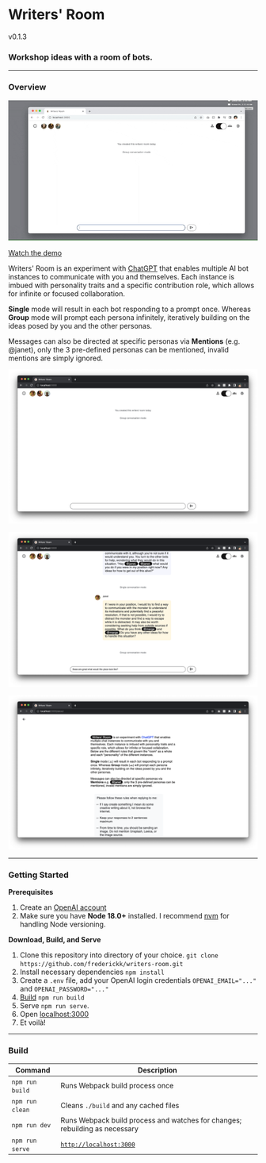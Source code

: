 # Writers' Room

v0.1.3

### Workshop ideas with a room of bots.

---
### Overview

[![Writers' Room screenplay demo](./assets/writers-room_screenplay.gif)](https://youtu.be/eHj0Ar3BBwo)

[Watch the demo](https://youtu.be/eHj0Ar3BBwo)

Writers' Room is an experiment with [ChatGPT](https://chat.openai.com/) that enables multiple AI bot instances to communicate with you and themselves. Each instance is imbued with personality traits and a specific contribution role, which allows for infinite or focused collaboration.

**Single** mode will result in each bot responding to a prompt once. Whereas **Group** mode will prompt each persona infinitely, iteratively building on the ideas posed by you and the other personas.

Messages can also be directed at specific personas via **Mentions** (e.g. @janet), only the 3 pre-defined personas can be mentioned, invalid mentions are simply ignored.

![Writers' Room](./assets/writers-room_empty.png)

![Writers' Room mentions](./assets/writers-room_mentions.png)

![Writers' Room about](./assets/writers-room_about.png)

---
### Getting Started

**Prerequisites**

1. Create an [OpenAI account](https://auth0.openai.com/u/signup/)
2. Make sure you have **Node 18.0+** installed. I recommend [nvm](https://github.com/nvm-sh/nvm#installing-and-updating) for handling Node versioning.

**Download, Build, and Serve**

1. Clone this repository into directory of your choice. `git clone https://github.com/frederickk/writers-room.git`
2. Install necessary dependencies `npm install`
3. Create a `.env` file, add your OpenAI login credentials `OPENAI_EMAIL="..."` and `OPENAI_PASSWORD="..."`
4. [Build](#build) `npm run build`
5. Serve `npm run serve`.
6. Open [localhost:3000](https://localhost:3000/)
7. Et voilà!

---
### Build

| Command | Description |
| ------- | ----------- |
| `npm run build` | Runs Webpack build process once |
| `npm run clean` | Cleans `./build` and any cached files |
| `npm run dev`   | Runs Webpack build process and watches for changes; rebuilding as necessary |
| `npm run serve` | [`http://localhost:3000`](http://localhost:3000) |



